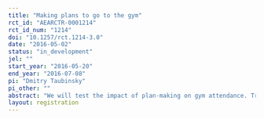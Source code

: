 ```yaml
---
title: "Making plans to go to the gym"
rct_id: "AEARCTR-0001214"
rct_id_num: "1214"
doi: "10.1257/rct.1214-3.0"
date: "2016-05-02"
status: "in_development"
jel: ""
start_year: "2016-05-20"
end_year: "2016-07-08"
pi: "Dmitry Taubinsky"
pi_other: ""
abstract: "We will test the impact of plan-making on gym attendance. Treated participants will be asked to make a plan about the date and times during which they will attend the gym. These plans may be synced to their electronic calendars. We will examine the impact of this planning prompt on their subsequent behavior."
layout: registration
---
```



